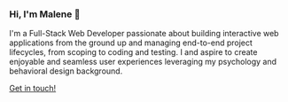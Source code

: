 ### Hi, I'm Malene 👋
I'm a Full-Stack Web Developer passionate about building interactive web applications from the ground up and managing end-to-end project lifecycles, from scoping to coding and testing. I and aspire to create enjoyable and seamless user experiences leveraging my psychology and behavioral design background. 

[Get in touch!](https://www.linkedin.com/in/malenethisgaard)
